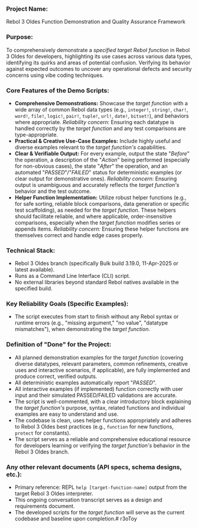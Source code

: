 ### Project Name:
Rebol 3 Oldes Function Demonstration and Quality Assurance Framework
### Purpose:
To comprehensively demonstrate a *specified target Rebol function* in Rebol 3 Oldes for developers, highlighting its use cases across various data types, identifying its quirks and areas of potential confusion.  Verifying its behavior against expected outcomes to uncover any operational defects and security concerns using vibe coding techniques.
### Core Features of the Demo Scripts:
-   **Comprehensive Demonstrations:** Showcase the *target function* with a wide array of common Rebol data types (e.g., `integer!`, `string!`, `char!`, `word!`, `file!`, `logic!`, `pair!`, `tuple!`, `url!`, `date!`, `bitset!`), and behaviors where appropriate.  *Reliability concern:* Ensuring each datatype is handled correctly by the *target function* and any test comparisons are type-appropriate.
-   **Practical & Creative Use-Case Examples:** Include highly useful and diverse examples relevant to the *target function's* capabilities.
-   **Clear & Verifiable Output:** For every example, output the state "*Before*" the operation, a description of the "*Action*" being performed (especially for non-obvious cases), the state "*After*" the operation, and an automated "*PASSED*"/"*FAILED*" status for deterministic examples (or clear output for demonstrative ones).   *Reliability concern:* Ensuring output is unambiguous and accurately reflects the *target function's* behavior and the test outcome.
-   **Helper Function Implementation:** Utilize robust helper functions (e.g., for safe sorting, reliable block comparisons, data generation or specific test scaffolding), as needed for the *target function*.  These helpers should facilitate reliable, and where applicable, order-insensitive comparisons, especially when the *target function* modifies series or appends items.  *Reliability concern:* Ensuring these helper functions are themselves correct and handle edge cases properly.
### Technical Stack:
-   Rebol 3 Oldes branch (specifically Bulk build 3.19.0, 11-Apr-2025 or latest available).
-   Runs as a Command Line Interface (CLI) script.
-   No external libraries beyond standard Rebol natives available in the specified build.
### Key Reliability Goals (Specific Examples):
-   The script executes from start to finish without any Rebol syntax or runtime errors (e.g., "missing argument," "no value", "datatype mismatches"), when demonstrating the *target function*.
### Definition of "Done" for the Project:
-   All planned demonstration examples for the *target function* (covering diverse datatypes, relevant parameters, common refinements, creative uses and interactive scenarios, if applicable), are fully implemented and produce correct, verified outputs.
-   All deterministic examples automatically report "*PASSED*".
-   All interactive examples (if implemented) function correctly with user input and their simulated PASSED/FAILED validations are accurate.
-   The script is well-commented, with a clear introductory block explaining the *target function's* purpose, syntax, related functions and individual examples are easy to understand and use.
-   The codebase is clean, uses helper functions appropriately and adheres to Rebol 3 Oldes best practices (e.g., `function` for new functions, `protect` for constants).
-   The script serves as a reliable and comprehensive educational resource for developers learning or verifying the *target function's* behavior in the Rebol 3 Oldes branch.
### Any other relevant documents (API specs, schema designs, etc.):
-   Primary reference: REPL `help [target-function-name]` output from the target Rebol 3 Oldes interpreter.
-   This ongoing conversation transcript serves as a design and requirements document.
-   The developed scripts for the *target function* will serve as the current codebase and baseline upon completion.# r3oToy
